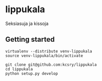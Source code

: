 lippukala
=========

Seksiasuja ja kissoja

Getting started
---------------

    virtualenv --distribute venv-lippukala
    source venv-lippukala/bin/activate

    git clone git@github.com:kcsry/lippukala
    cd lippukala
    python setup.py develop
